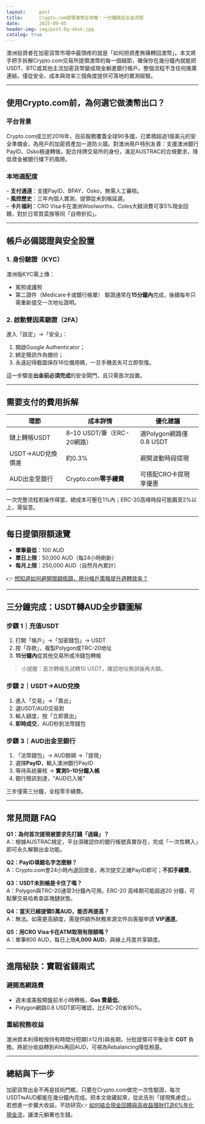 ```yaml
---
layout:     post
title:      Crypto.com提領澳幣全攻略：一分鐘搞定出金流程
date:       2025-09-05
header-img: img/post-bg-desk.jpg
catalog: true
---
```


澳洲投資者在加密貨幣市場中最頭疼的就是「如何把資產無痛轉回澳幣」。本文將手把手拆解Crypto.com交易所提領澳幣的每一個細節，確保你在幾分鐘內就能把USDT、BTC或其他主流加密貨幣變成現金躺進銀行帳戶。整個流程不含任何推廣連結，僅從安全、成本與效率三個角度提供可落地的實測經驗。

---

## 使用Crypto.com前，為何選它做澳幣出口？

### 平台背景
Crypto.com成立於2016年，目前服務覆蓋全球90多國，已累積超過1億美元的安全準備金，為用戶的加密資產加一道防火牆。對澳洲用戶特別友善：支援澳洲銀行PayID、Osko極速轉帳，配合持牌交易所的身份，滿足AUSTRAC的合規要求，降低資金被銀行擋下的風險。

### 本地適配度
– **支付通道**：支援PayID、BPAY、Osko，無需人工審核。  
– **風控歷史**：三年內個人實測，提領從未到帳延遲。  
– **卡片福利**：CRO Visa卡在澳洲Woolworths、Coles大額消費可享5%現金回饋，對於日常買菜族等同「自帶折扣」。

---

## 帳戶必備認證與安全設置

### 1. 身份驗證（KYC）
澳洲版KYC需上傳：
- 駕照或護照
- 第二證件（Medicare卡或銀行帳單）
驗證通常在**15分鐘內**完成，後續每年只需重新提交一次地址證明。

### 2. 啟動雙因素驗證（2FA）
進入「設定」→「安全」：
1. 開啟Google Authenticator；  
2. 綁定簡訊作為備份；  
3. 永遠記得截圖保存16位備用碼，一旦手機丟失可立即恢復。

這一步驟是**出金前必須完成**的安全閘門，且只需首次設置。

---

## 需要支付的費用拆解

| 環節              | 成本詳情                     | 優化建議                       |
|-------------------|------------------------------|--------------------------------|
| 鏈上轉帳USDT      | 8–10 USDT/筆（ERC-20網路）   | 選Polygon網路僅0.8 USDT        |
| USDT→AUD兌換價差 | 約0.3%                       | 避開波動時段提現               |
| AUD出金至銀行     | Crypto.com**零手續費**       | 可搭配CRO卡提現享優惠          |

一次完整流程若操作得當，總成本可壓在1%內；ERC-20高峰時段可能飆至2%以上，需留意。

---

## 每日提領限額速覽

- **單筆最低**：100 AUD  
- **單日上限**：50,000 AUD（每24小時刷新）  
- **每月上限**：250,000 AUD（自然月內累計）

👉 [想知道如何避開限額瓶頸，用分帳戶策略提升週轉效率？](https://okxdog.com/)  

---

## 三分鐘完成：USDT轉AUD全步驟圖解

### 步驟 1｜充值USDT
1. 打開「帳戶」→「加密錢包」→ USDT  
2. 按「存款」，複製Polygon或TRC-20地址  
3. **15分鐘內**從其他交易所或冷錢包轉帳

> 小提醒：首次轉帳先試轉10 USDT，確認地址無誤後再大額。

### 步驟 2｜USDT→AUD兌換
1. 進入「交易」→「賣出」  
2. 選USDT/AUD交易對  
3. 輸入額度，按「立即賣出」  
4. **即時成交**，AUD秒到法幣錢包

### 步驟 3｜AUD出金至銀行
1. 「法幣錢包」→ AUD餘額 →「提現」  
2. 選擇**PayID**，輸入澳洲銀行PayID  
3. 等待系統審核 → **實測5–10分鐘入帳**  
4. 銀行簡訊到達，“AUD已入帳”

三步僅需三分鐘，全程零手續費。

---

## 常見問題 FAQ

**Q1：為何首次提現被要求先打錢「過錄」？**  
A：根據AUSTRAC規定，平台須確認你的銀行帳號真實存在，完成「一次性轉入」即可永久解鎖出金功能。

**Q2：PayID填錯名字怎麼辦？**  
A：Crypto.com會24小時內退回資金，再次提交正確PayID即可；**不扣手續費**。

**Q3：USDT未到帳是卡住了嗎？**  
A：Polygon與TRC-20通常3分鐘內可用。ERC-20 高峰期可能超過20 分鐘，可點擊交易哈希查區塊鏈狀態。

**Q4：當天已經提領5萬AUD，能否再提高？**  
A：無法。如需更高額度，需提供額外財務來源文件向客服申請 **VIP通道**。

**Q5：用CRO Visa卡在ATM取現有限額嗎？**  
A：單筆800 AUD，每日上限**4,000 AUD**，與線上月度共享額度。

---

## 進階秘訣：實戰省錢兩式

### 避開高網路費
- 週末或美股開盤前半小時轉帳，**Gas 費最低**。  
- Polygon網路0.8 USDT即可確認，比ERC-20省90%。

### 重組稅務收益
澳洲資本利得稅按持有時間分短期(≤12月)與長期，分批提領可平衡全年 **CGT** 負擔。將部分收益轉到Alts再回AUD，可視為Rebalancing降低稅基。

---

## 總結與下一步

加密貨幣出金不再是技術門檻，只要在Crypto.com做完一次性驗證，每次USDT⇆AUD都能在幾分鐘內完成。把本文收藏起來，從此告別「提現焦慮症」。若想進一步擴大收益，不妨研究👉 [如何結合現金回饋與高收益理財打造6%年化現金流](https://okxdog.com/)，讓澳元躺著也生錢。